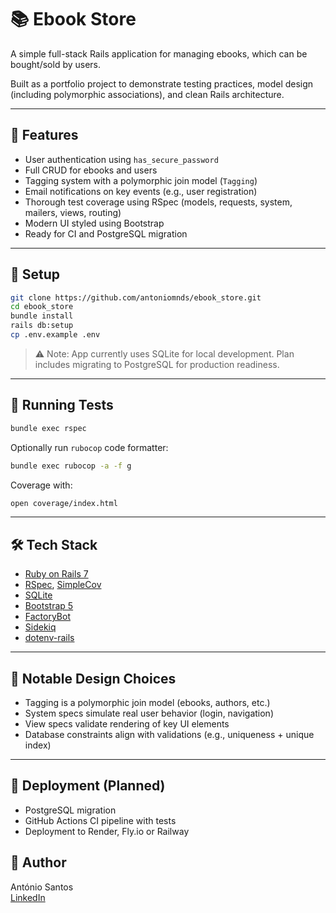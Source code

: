 # 📚 Ebook Store

A simple full-stack Rails application for managing ebooks, which can be bought/sold by users.

Built as a portfolio project to demonstrate testing practices, model design
(including polymorphic associations), and clean Rails architecture.

---

## 🚀 Features

- User authentication using `has_secure_password`
- Full CRUD for ebooks and users
- Tagging system with a polymorphic join model (`Tagging`)
- Email notifications on key events (e.g., user registration)
- Thorough test coverage using RSpec (models, requests, system, mailers, views, routing)
- Modern UI styled using Bootstrap
- Ready for CI and PostgreSQL migration

---

## 🔧 Setup

```bash
git clone https://github.com/antoniomnds/ebook_store.git
cd ebook_store
bundle install
rails db:setup
cp .env.example .env
```

> ⚠️ Note: App currently uses SQLite for local development. Plan includes migrating to PostgreSQL for production readiness.

---

## 🧪 Running Tests

```bash
bundle exec rspec
```

Optionally run `rubocop` code formatter:
```bash
bundle exec rubocop -a -f g
```

Coverage with:
```bash
open coverage/index.html
```


---

## 🛠️ Tech Stack
- [Ruby on Rails 7](https://github.com/rails/rails)
- [RSpec](https://github.com/rspec/rspec-rails), [SimpleCov](https://github.com/simplecov-ruby/simplecov)
- [SQLite](https://github.com/sparklemotion/sqlite3-ruby)
- [Bootstrap 5](https://github.com/twbs/bootstrap-rubygem)
- [FactoryBot](https://github.com/thoughtbot/factory_bot) 
- [Sidekiq](https://github.com/sidekiq/sidekiq)
- [dotenv-rails](https://github.com/bkeepers/dotenv)


---

## 🧠 Notable Design Choices
- Tagging is a polymorphic join model (ebooks, authors, etc.)
- System specs simulate real user behavior (login, navigation)
- View specs validate rendering of key UI elements
- Database constraints align with validations (e.g., uniqueness + unique index)


---

## 🚀 Deployment (Planned)

- PostgreSQL migration
- GitHub Actions CI pipeline with tests
- Deployment to Render, Fly.io or Railway

## 👤 Author

António Santos  
[LinkedIn](https://www.linkedin.com/in/antonio-dantas-santos/)
